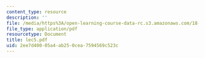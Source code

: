 ```yaml
---
content_type: resource
description: ''
file: /media/https%3A/open-learning-course-data-rc.s3.amazonaws.com/18-034-honors-differential-equations-spring-2004/2ee7d40005a4ab250cea7594569c523c_lec5.pdf
file_type: application/pdf
resourcetype: Document
title: lec5.pdf
uid: 2ee7d400-05a4-ab25-0cea-7594569c523c
---
```

